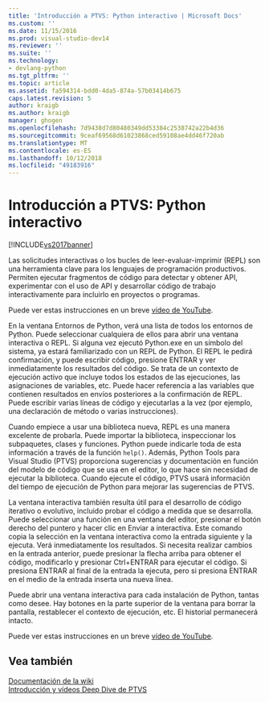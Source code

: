 ```yaml
---
title: 'Introducción a PTVS: Python interactivo | Microsoft Docs'
ms.custom: ''
ms.date: 11/15/2016
ms.prod: visual-studio-dev14
ms.reviewer: ''
ms.suite: ''
ms.technology:
- devlang-python
ms.tgt_pltfrm: ''
ms.topic: article
ms.assetid: fa594314-bdd0-4da5-874a-57b03414b675
caps.latest.revision: 5
author: kraigb
ms.author: kraigb
manager: ghogen
ms.openlocfilehash: 7d9438d7d80480349dd53384c2538742a22b4d36
ms.sourcegitcommit: 9ceaf69568d61023868ced59108ae4dd46f720ab
ms.translationtype: MT
ms.contentlocale: es-ES
ms.lasthandoff: 10/12/2018
ms.locfileid: "49183916"
---
```

# <a name="getting-started-with-ptvs-interactive-python"></a>Introducción a PTVS: Python interactivo
[!INCLUDE[vs2017banner](../includes/vs2017banner.md)]

Las solicitudes interactivas o los bucles de leer-evaluar-imprimir (REPL) son una herramienta clave para los lenguajes de programación productivos.  Permiten ejecutar fragmentos de código para detectar y obtener API, experimentar con el uso de API y desarrollar código de trabajo interactivamente para incluirlo en proyectos o programas.  
  
 Puede ver estas instrucciones en un breve [vídeo de YouTube](https://www.youtube.com/watch?v=yc2CROtTsC0&index=5&list=PLReL099Y5nRdLgGAdrb_YeTdEnd23s6Ff).  
  
 En la ventana Entornos de Python, verá una lista de todos los entornos de Python.  Puede seleccionar cualquiera de ellos para abrir una ventana interactiva o REPL.  Si alguna vez ejecutó Python.exe en un símbolo del sistema, ya estará familiarizado con un REPL de Python.  El REPL le pedirá confirmación, y puede escribir código, presione ENTRAR y ver inmediatamente los resultados del código.  Se trata de un contexto de ejecución activo que incluye todos los estados de las ejecuciones, las asignaciones de variables, etc.  Puede hacer referencia a las variables que contienen resultados en envíos posteriores a la confirmación de REPL.  Puede escribir varias líneas de código y ejecutarlas a la vez (por ejemplo, una declaración de método o varias instrucciones).  
  
 Cuando empiece a usar una biblioteca nueva, REPL es una manera excelente de probarla.  Puede importar la biblioteca, inspeccionar los subpaquetes, clases y funciones.  Python puede indicarle toda de esta información a través de la función `help()`.  Además, Python Tools para Visual Studio (PTVS) proporciona sugerencias y documentación en función del modelo de código que se usa en el editor, lo que hace sin necesidad de ejecutar la biblioteca.  Cuando ejecute el código, PTVS usará información del tiempo de ejecución de Python para mejorar las sugerencias de PTVS.  
  
 La ventana interactiva también resulta útil para el desarrollo de código iterativo o evolutivo, incluido probar el código a medida que se desarrolla.  Puede seleccionar una función en una ventana del editor, presionar el botón derecho del puntero y hacer clic en Enviar a interactiva.  Este comando copia la selección en la ventana interactiva como la entrada siguiente y la ejecuta.  Verá inmediatamente los resultados.  Si necesita realizar cambios en la entrada anterior, puede presionar la flecha arriba para obtener el código, modificarlo y presionar Ctrl+ENTRAR para ejecutar el código.  Si presiona ENTRAR al final de la entrada la ejecuta, pero si presiona ENTRAR en el medio de la entrada inserta una nueva línea.  
  
 Puede abrir una ventana interactiva para cada instalación de Python, tantas como desee.  Hay botones en la parte superior de la ventana para borrar la pantalla, restablecer el contexto de ejecución, etc.  El historial permanecerá intacto.  
  
 Puede ver estas instrucciones en un breve [vídeo de YouTube](https://www.youtube.com/watch?v=yc2CROtTsC0&index=5&list=PLReL099Y5nRdLgGAdrb_YeTdEnd23s6Ff).  
  
## <a name="see-also"></a>Vea también  
 [Documentación de la wiki](https://github.com/Microsoft/PTVS/wiki/Interactive-REPL)   
 [Introducción y vídeos Deep Dive de PTVS](https://www.youtube.com/playlist?list=PLReL099Y5nRdLgGAdrb_YeTdEnd23s6Ff)


